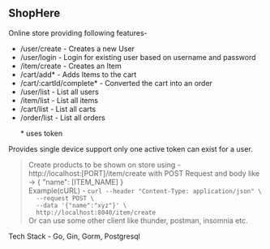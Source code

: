 <h2>ShopHere</h2>

<p>Online store providing following features-</p>

<ul>
<li>/user/create - Creates a new User</li>
<li>/user/login - Login for existing user based on username and
password</li>
<li>/item/create - Creates an Item</li>
<li>/cart/add* - Adds Items to the cart</li>
<li>/cart/:cartId/complete* - Converted the cart into an order</li>
<li>/user/list - List all users</li>
<li>/item/list - List all items</li>
<li>/cart/list - List all carts</li>
<li>/order/list - List all orders</li>
<p>* uses token</p>
</ul>
Provides single device support only one active token can exist for a user.

<blockquote>
    Create products to be shown on store using - <br/>
    http://localhost:[PORT]/item/create with POST Request and body like -> 
    {
        "name": [ITEM_NAME]
    } <br/>
    Example(cURL) -  <code>curl --header "Content-Type: application/json" \
  --request POST \
  --data '{"name":"xyz"}' \
  http://localhost:8040/item/create</code>
  <br/> Or can use some other client like thunder, postman, insomnia etc.
</blockquote>

Tech Stack - Go, Gin, Gorm, Postgresql